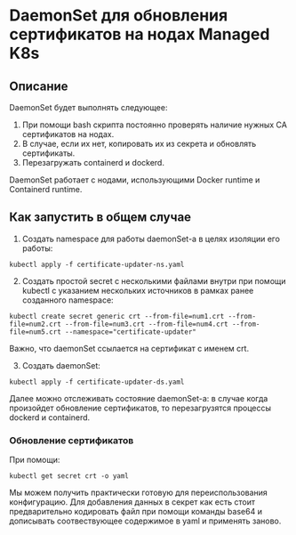 # DaemonSet для обновления сертификатов на нодах Managed K8s

## Описание 
DaemonSet будет выполнять следующее: 

1. При помощи bash скрипта постояннo проверять наличие нужных CA сертификатов на нодах.
2. В случае, если их нет, копировать их из секрета и обновлять сертификаты.
3. Перезагружать containerd и dockerd.

DaemonSet работает с нодами, использующими Docker runtime и Containerd runtime.

## Как запустить в общем случае

1) Создать namespace для работы daemonSet-а в целях изоляции его работы:
```
kubectl apply -f certificate-updater-ns.yaml
```
2) Создать простой secret с несколькими файлами внутри при помощи kubectl с указанием нескольких источников в рамках ранее созданного namespace:
```
kubectl create secret generic crt --from-file=num1.crt --from-file=num2.crt --from-file=num3.crt --from-file=num4.crt --from-file=num5.crt --namespace="certificate-updater"
```

Важно, что daemonSet ссылается на сертификат с именем crt.

3) Создать daemonSet:
```
kubectl apply -f certificate-updater-ds.yaml
```
Далее можно отслеживать состояние daemonSet-а: в случае когда произойдет обновление сертификатов, то перезагрузятся процессы dockerd и containerd.


### Обновление сертификатов

При помощи: 

```kubectl get secret crt -o yaml```

Мы можем получить практически готовую для переиспользования конфигурацию. Для добавления данных в секрет как есть стоит предварительно кодировать файл при помощи команды base64 и дописывать соотвествующее содержимое в yaml и применять заново.